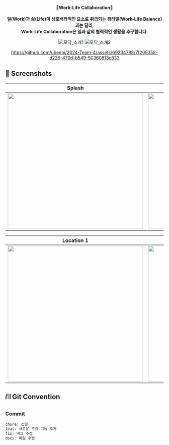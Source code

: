 <div align="center"> 
  
<br/> **🌱Work-Life Collaboration🌱** <br/><br/>
 **일(Work)과 삶(Life)이 상호배타적인 요소로 취급되는 워라벨(Work-Life Balance)과는 달리,<br/>
Work-Life Collaboration은 일과 삶의 협력적인 생활을 추구합니다.**

![모닥_소개1](https://github.com/ubeeni/2024-Team-4/assets/69234788/286de5c4-6d24-466c-9b73-22101fbb02d0)
![모닥_소개2](https://github.com/ubeeni/2024-Team-4/assets/69234788/9bbd2e0f-c42a-4c20-82ad-0af68c5b5a76)

https://github.com/ubeeni/2024-Team-4/assets/69234788/7f209358-d226-470d-b549-50360813c833

</div>

## 📱 Screenshots
| Splash | Onboarding 1 | Onboarding 2 | Onboarding 3 | Onboarding 4 | Onboarding 5 |
| ------------ | ------------ | ------------ | ------------ | ------------ | ------------ |
| <img width="430" src="https://github.com/ubeeni/2024-Team-4/assets/69234788/62c06975-5e22-48af-87e9-5555dde94328"> | <img width="430" src="https://github.com/ubeeni/2024-Team-4/assets/69234788/fce31f86-2649-4a40-a445-4e81cfdd8712"> | <img width="430" src="https://github.com/ubeeni/2024-Team-4/assets/69234788/e7ba8a2e-165e-4954-8988-e4d6fbe049ab"> | <img width="430" src="https://github.com/ubeeni/2024-Team-4/assets/69234788/a41f85a3-b451-4fde-ba6c-2c28a556daf3"> | <img width="430" src="https://github.com/ubeeni/2024-Team-4/assets/69234788/1beb9ceb-6f6e-4082-964e-7c327ec644e5"> | <img width="430" src="https://github.com/ubeeni/2024-Team-4/assets/69234788/525cae84-fb58-43be-acb3-e19b466fcebe"> |

| Location 1 | Location 2 | Main 1 | Main 2 | Main 3 | Main 4 |
| ------------ | ------------ | ------------ | ------------ | ------------ | ------------ |
| <img width="430" src="https://github.com/ubeeni/2024-Team-4/assets/69234788/4c46b9ab-622f-4a7a-8bb3-dd022eb71e91"> | <img width="430" src="https://github.com/ubeeni/2024-Team-4/assets/69234788/028ac6f5-cf8a-492c-b49d-98eade392cc2"> | <img width="430" src="https://github.com/ubeeni/2024-Team-4/assets/69234788/3bf0fec8-d801-4d39-ae2e-2a515f3ae8b4"> | <img width="430" src="https://github.com/ubeeni/2024-Team-4/assets/69234788/8b845e01-cae2-45a2-be84-c121c7757a1d"> | <img width="430" src="https://github.com/ubeeni/2024-Team-4/assets/69234788/ec28bed2-5e4d-4433-9a1e-cefe8654371a"> | <img width="430" src="https://github.com/ubeeni/2024-Team-4/assets/69234788/45c84260-c6fe-4547-a3e6-c9509e1e3ba1"> |

## ⛙ Git Convention
### Commit

```swift
chore: 잡일 
feat: 새로운 주요 기능 추가
fix: 버그 수정
docs: 파일 수정
```
